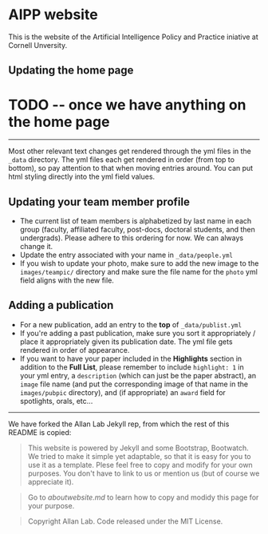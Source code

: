 # AIPP website

This is the website of the Artificial Intelligence Policy and Practice iniative at Cornell Unversity.

## Updating the home page
# TODO -- once we have anything on the home page
---
Most other relevant text changes get rendered through the yml files in the `_data` directory. The yml files each get rendered in order (from top to bottom), so pay attention to that when moving entries around. You can put html styling directly into the yml field values.

## Updating your team member profile
- The current list of team members is alphabetized by last name in each group (faculty, affiliated faculty, post-docs, doctoral students, and then undergrads). Please adhere to this ordering for now. We can always change it.
- Update the entry associated with your name in `_data/people.yml`
- If you wish to update your photo, make sure to add the new image to the `images/teampic/` directory and make sure the file name for the `photo` yml field aligns with the new file. 

## Adding a publication
- For a new publication, add an entry to the **top** of `_data/publist.yml`
- If you're adding a past publication, make sure you sort it appropriately / place it appropriately given its publication date. The yml file gets rendered in order of appearance.
- If you want to have your paper included in the **Highlights** section in addition to the **Full List**, please remember to include `highlight: 1` in your yml entry, a `description` (which can just be the paper abstract), an `image` file name (and put the corresponding image of that name in the `images/pubpic` directory), and (if appropriate) an `award` field for spotlights, orals, etc...

---
We have forked the Allan Lab Jekyll rep, from which the rest of this README is copied:

>This website is powered by Jekyll and some Bootstrap, Bootwatch. We tried to make it simple yet adaptable, so that it is easy for you to use it as a template. Plese feel free to copy and modify for your own purposes.  You don't have to link to us or mention us (but of course we appreciate it).

>Go to *aboutwebsite.md*  to learn how to copy and modidy this page for your purpose. 


>Copyright Allan Lab. Code released under the MIT License.

